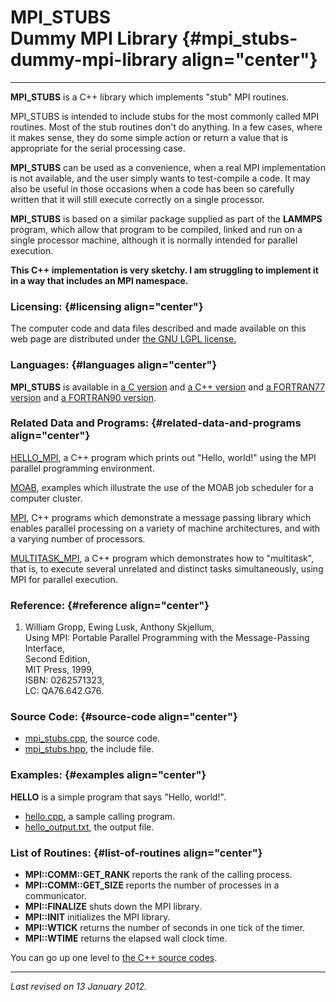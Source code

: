 MPI\_STUBS\
Dummy MPI Library {#mpi_stubs-dummy-mpi-library align="center"}
=================

------------------------------------------------------------------------

**MPI\_STUBS** is a C++ library which implements "stub" MPI routines.

MPI\_STUBS is intended to include stubs for the most commonly called MPI
routines. Most of the stub routines don't do anything. In a few cases,
where it makes sense, they do some simple action or return a value that
is appropriate for the serial processing case.

**MPI\_STUBS** can be used as a convenience, when a real MPI
implementation is not available, and the user simply wants to
test-compile a code. It may also be useful in those occasions when a
code has been so carefully written that it will still execute correctly
on a single processor.

**MPI\_STUBS** is based on a similar package supplied as part of the
**LAMMPS** program, which allow that program to be compiled, linked and
run on a single processor machine, although it is normally intended for
parallel execution.

**This C++ implementation is very sketchy. I am struggling to implement
it in a way that includes an MPI namespace.**

### Licensing: {#licensing align="center"}

The computer code and data files described and made available on this
web page are distributed under [the GNU LGPL
license.](../../txt/gnu_lgpl.txt)

### Languages: {#languages align="center"}

**MPI\_STUBS** is available in [a C
version](../../c_src/mpi_stubs/mpi_stubs.html) and [a C++
version](../../cpp_src/mpi_stubs/mpi_stubs.html) and [a FORTRAN77
version](../../f77_src/mpi_stubs/mpi_stubs.html) and [a FORTRAN90
version](../../f_src/mpi_stubs/mpi_stubs.html).

### Related Data and Programs: {#related-data-and-programs align="center"}

[HELLO\_MPI](../../cpp_src/hello_mpi/hello_mpi.html), a C++ program
which prints out "Hello, world!" using the MPI parallel programming
environment.

[MOAB](../../examples/moab/moab.html), examples which illustrate the use
of the MOAB job scheduler for a computer cluster.

[MPI](../../cpp_src/mpi/mpi.html), C++ programs which demonstrate a
message passing library which enables parallel processing on a variety
of machine architectures, and with a varying number of processors.

[MULTITASK\_MPI](../../cpp_src/multitask_mpi/multitask_mpi.html), a C++
program which demonstrates how to "multitask", that is, to execute
several unrelated and distinct tasks simultaneously, using MPI for
parallel execution.

### Reference: {#reference align="center"}

1.  William Gropp, Ewing Lusk, Anthony Skjellum,\
    Using MPI: Portable Parallel Programming with the Message-Passing
    Interface,\
    Second Edition,\
    MIT Press, 1999,\
    ISBN: 0262571323,\
    LC: QA76.642.G76.

### Source Code: {#source-code align="center"}

-   [mpi\_stubs.cpp](mpi_stubs.cpp), the source code.
-   [mpi\_stubs.hpp](mpi_stubs.hpp), the include file.

### Examples: {#examples align="center"}

**HELLO** is a simple program that says "Hello, world!".

-   [hello.cpp](hello.cpp), a sample calling program.
-   [hello\_output.txt](hello_output.txt), the output file.

### List of Routines: {#list-of-routines align="center"}

-   **MPI::COMM::GET\_RANK** reports the rank of the calling process.
-   **MPI::COMM::GET\_SIZE** reports the number of processes in a
    communicator.
-   **MPI::FINALIZE** shuts down the MPI library.
-   **MPI::INIT** initializes the MPI library.
-   **MPI::WTICK** returns the number of seconds in one tick of the
    timer.
-   **MPI::WTIME** returns the elapsed wall clock time.

You can go up one level to [the C++ source codes](../cpp_src.html).

------------------------------------------------------------------------

*Last revised on 13 January 2012.*
